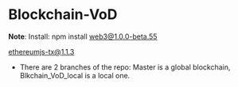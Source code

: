 # Blockchain-VoD

**Note**:
Install: npm install web3@1.0.0-beta.55

ethereumjs-tx@1.1.3

- There are 2 branches of the repo: Master is a global blockchain, Blkchain_VoD_local is a local one.
